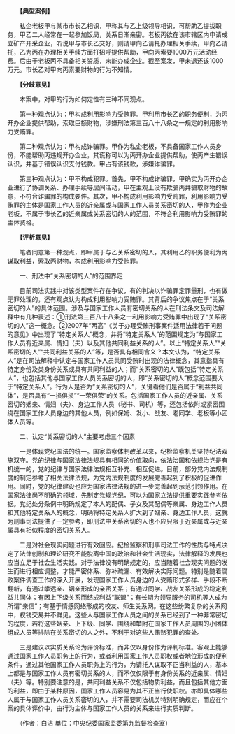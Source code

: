 　　**【典型案例】**

　　私企老板甲与某市市长乙相识，甲称其与乙上级领导相识，可帮助乙提拔职务，甲乙二人经常在一起参加饭局，关系日渐亲密。老板丙欲在该市辖区内申请成立矿产开采企业，听说甲与市长乙交好，则请甲向乙请托办理相关手续，甲向乙请托，乙为丙在办理相关手续方面打招呼提供帮助，甲向丙索要1000万元活动经费。后由于老板丙不具备相关资质，未能办成企业。截至案发，甲未退还该1000万元。市长乙对甲向丙索要财物的行为不知情。

　　**【分歧意见】**

　　本案中，对甲的行为如何定性有三种不同观点。

　　第一种观点认为：甲构成利用影响力受贿罪。甲利用市长乙的职务便利，为丙开办企业提供帮助，索取巨额财物，涉嫌刑法第三百八十八条之一规定的利用影响力受贿罪。

　　第二种观点认为：甲构成诈骗罪。甲作为私企老板，不具备国家工作人员身份，不能帮助丙违规开办企业，其谎称可以为丙开办企业提供帮助，使丙产生错误认识，并基于错误认识支付钱款。甲占有该钱款，涉嫌诈骗罪。

　　第三种观点认为：甲不构成犯罪。首先，甲不构成诈骗罪，甲确实为丙开办企业进行了协调关系、办理手续等居间活动，甲在主观上没有欺骗丙并骗取财物的故意，不符合诈骗罪的构成要件。其次，甲不构成利用影响力受贿罪，利用影响力受贿罪的主体是国家工作人员的近亲属或与国家工作人员关系密切的人，甲作为企业老板，不属于市长乙的近亲属或关系密切的人的范围，不符合利用影响力受贿罪的主体资格。

　　**【评析意见】**

　　笔者同意第一种观点，即甲属于与乙关系密切的人，其利用乙的职务便利为丙谋取利益，索取丙财物，构成利用影响力受贿罪。

　　一、刑法中“关系密切的人”的范围界定

　　目前司法实践中对该类型案件存在争议，有的判决以诈骗罪定罪量刑，也有做无罪处理的，还有观点认为构成利用影响力受贿罪。其背后的争议焦点在于“关系密切的人”的具体范围。涉及与国家工作人员有密切关系的人在刑法条文及司法解释中有几种表述：①刑法第三百八十八条之一利用影响力受贿罪中出现了“关系密切的人”这一概念。②2007年“两高”《关于办理受贿刑事案件适用法律若干问题的意见》中出现了“特定关系人”概念，并将“特定关系人”的范围规定为“与国家工作人员有近亲属、情妇（夫）以及其他共同利益关系的人”。以上“特定关系人”“关系密切的人”“共同利益关系的人”等，是否具有相同含义？本文认为，“特定关系人”是在司法解释中认定与国家工作人员共同受贿时出现的法律概念，其意指具有特定身份及类身份关系或具有共同利益的人；而“关系密切的人”既包括“特定关系人”，也包括其他与国家工作人员关系密切的人，即“关系密切的人”概念范围要大于“特定关系人”。行为人是否为“关系密切的人”，关键看他们是否属于“利益共同体”，是否具有“一损俱损”“一荣俱荣”的关系。包括国家工作人员的近亲属、关系密切的姻亲、情妇（夫）、身边工作人员（秘书、司机）等，还包括依附或紧密围绕在国家工作人员身边的其他人员，例如保姆、发小、战友、老同学、老板等小团体人员等。

　　二、认定“关系密切的人”主要考虑三个因素

　　一是体现党纪国法的统一。国家监察体制改革以来，纪检监察机关坚持纪法双施双守。党的纪律与国家法律法规具有相同的价值取向，依法治国和依规治党是有机统一的，党的纪律与国家法律法规相互补充、相互促进。目前，部分党内法规制度的制定参考了相关法律法规，为党内法规制度的发展完善起到了积极的促进作用。同时，党的纪律建设也应为国家法律法规的进一步完善起到示范引领作用。在国家法律尚不明确的领域，先制定党规党纪，可以为国家立法提供重要实践参考依据。党纪处分条例中明确规定了本人的配偶、子女及其配偶等亲属、身边工作人员和其他特定关系人的概念，明确将特定关系人扩大到了姻亲、身边工作人员，这就为刑事司法提供了一定参考，即刑法中关系密切的人也不应只限于近亲属或与近亲属具有相似程度的密切关系人。

　　二是对社会现实问题进行有效回应。纪检监察和刑事司法工作的性质与特点决定了法律创制和理论研究不能脱离中国的政治和社会生活现实，法律解释的发展也应当立足于社会生活实践。对于法律没有明确规定的，应当随着社会现实问题的发生而进行相应调整，才能严密体系、弥补疏漏、有效解决实际问题。特别是随着腐败案件调查工作的深入开展，发现国家工作人员身边的人受贿形式多样、手段不断翻新，有通过攀远亲、姻亲形成的亲密关系；有通过同学、战友关系形成的稳定利益共同体；有因上下级关系而结成利益“联盟”；有长期为领导服务的司机等人成为所谓“亲信”；有基于情感网络形成的校友、师生关系网。在这些纷繁复杂的关系网中，权钱交易并不鲜见。这些人与国家工作人员之间的关系已经到了一种非常密切的程度，若将这些姻亲、上下级、同学、围绕和攀附在国家工作人员周围的小团体组成人员等排除在关系密切的人之外，不利于对这些人贿赂犯罪的查处。

　　三是建议以实质关系论为评价标准，而非仅以身份作为评判标准。客观上能够通过国家工作人员职务上的行为，或者利用国家工作人员职权或者地位形成的便利条件，通过其他国家工作人员职务上的行为，为请托人谋取不正当利益的人，基本上都是与国家工作人员有密切关系的人，而不仅仅限于有身份关系的近亲属、情妇（夫）等。特别要注意的是，共同利益关系不仅包括物质利益，而且包括其他方面的利益，即由于某种原因，国家工作人员容易为其不正当行使职权。亦即具体哪些人属于与国家工作人员关系密切的人，并不需要司法机关特别明确规定，而应在个案的具体评价中，由行为主体与国家工作人员的关系来进行实质判断。

　　（作者：白洁 单位：中央纪委国家监委第九监督检查室）